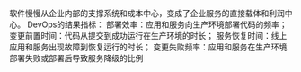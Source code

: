 软件慢慢从企业内部的支撑系统和成本中心，变成了企业服务的直接载体和利润中心。
DevOps的结果指标：
部署效率：应用和服务向生产环境部署代码的频率；
变更前置时间：代码从提交到成功运行在生产环境的时长；
服务恢复时间：线上应用和服务出现故障到恢复运行的时长；
变更失败频率：应用和服务在生产环境部署失败或部署后导致服务降级的比例
